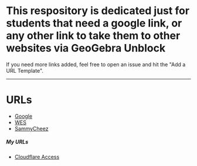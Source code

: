 # This respository is dedicated just for students that need a google link, or any other link to take them to other websites via **GeoGebra Unblock**
If you need more links added, feel free to open an issue and hit the "Add a URL Template".



---
# URLs
- <a href="https://google.com">Google</a>
- <a href="https://wemulators.mrtron.dev">WES</a>
- <a href="https://sammycheez.com">SammyCheez</a>


##### My URLs
- <a href="https://tronmc.cloudflareaccess.com">Cloudflare Access</a>
